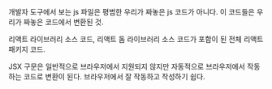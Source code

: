 개발자 도구에서 보는 js 파일은 평범한 우리가 짜놓은 js 코드가 아니다.
이 코드들은 우리가 짜놓은 코드에서 변환된 것.

리액트 라이브러리 소스 코드, 리액트 돔 라이브러리 소스 코드가 포함이 된 전체 리액트 패키지 코드.

JSX 구문은 일반적으로 브라우저에서 지원되지 않지만 자동적으로 브라우저에서 작동하는 코드로 변환이 된다. 브라우저에서 잘 작동하고 작성하기 쉽다.